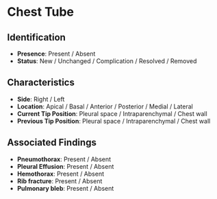 # Chest Tube

## Identification

- **Presence**: Present / Absent
- **Status**: New / Unchanged / Complication / Resolved / Removed

## Characteristics

- **Side**: Right / Left
- **Location**: Apical / Basal / Anterior / Posterior / Medial / Lateral
- **Current Tip Position**: Pleural space / Intraparenchymal / Chest wall
- **Previous Tip Position**: Pleural space / Intraparenchymal / Chest wall

## Associated Findings

- **Pneumothorax**: Present / Absent
- **Pleural Effusion**: Present / Absent
- **Hemothorax**: Present / Absent
- **Rib fracture**: Present / Absent
- **Pulmonary bleb**: Present / Absent
